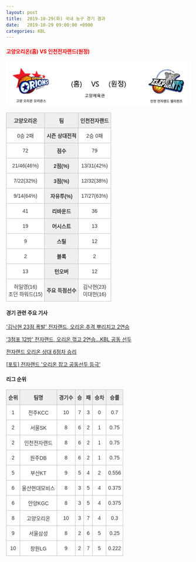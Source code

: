 ```yaml
---
layout: post
title:  2019-10-29(화) 국내 농구 경기 결과
date:   2019-10-29 09:00:00 +0900
categories: KBL
---
```


#### <span style="color:red"> 고양오리온(홈) VS 인천전자랜드(원정) </span>
![고양오리온_인천전자랜드.png](../images/kbl/match/고양오리온_인천전자랜드.png)

<style type="text/css">
.tg  {border-collapse:collapse;border-spacing:0;}
.tg td{font-family:Arial, sans-serif;font-size:14px;padding:10px 5px;border-style:solid;border-width:1px;overflow:hidden;word-break:normal;border-color:#c0c0c0;}
.tg th{font-family:Arial, sans-serif;font-size:14px;font-weight:normal;padding:10px 5px;border-style:solid;border-width:1px;overflow:hidden;word-break:normal;border-color:#c0c0c0;}
.tg .tg-dcpn{background-color:#ffffff;border-color:#c0c0c0;text-align:center;vertical-align:middle}
.tg .tg-txr3{background-color:#ffffff;border-color:#c0c0c0;text-align:center;vertical-align:middle}
.tg .tg-o8le{background-color:#efefef;border-color:#c0c0c0;text-align:center;vertical-align:middle}
.tg .tg-rr9t{font-weight:bold;background-color:#efefef;border-color:#c0c0c0;text-align:center;vertical-align:middle}
.tg .tg-wazi{background-color:#efefef;border-color:#c0c0c0;text-align:center;vertical-align:middle}
</style>

<table class="tg">
  <tr>
    <th class="tg-rr9t">고양오리온</th>
    <th class="tg-rr9t">팀</th>
    <th class="tg-rr9t">인천전자랜드</th>
  </tr>
  <tr>
    <td class="tg-dcpn">0승 2패</td>
    <td class="tg-rr9t">시즌 상대전적</td>
    <td class="tg-dcpn">2승 0패</td>
  </tr>
  <tr>
    <td class="tg-dcpn">72</td>
    <td class="tg-rr9t">점수</td>
    <td class="tg-dcpn">79</td>
  </tr>
  <tr>
    <td class="tg-dcpn">21/46(46%)</td>
    <td class="tg-rr9t">2점(%)</td>
    <td class="tg-dcpn">13/31(42%)</td>
  </tr>
  <tr>
    <td class="tg-dcpn">7/22(32%)</td>
    <td class="tg-rr9t">3점(%)</td>
    <td class="tg-dcpn">12/32(38%)</td>
  </tr>
  <tr>
    <td class="tg-dcpn">9/14(64%)</td>
    <td class="tg-rr9t">자유투(%)</td>
    <td class="tg-dcpn">17/27(63%)</td>
  </tr>
  <tr>
    <td class="tg-dcpn">41</td>
    <td class="tg-rr9t">리바운드</td>
    <td class="tg-dcpn">36</td>
  </tr>
  <tr>
    <td class="tg-dcpn">19</td>
    <td class="tg-rr9t">어시스트</td>
    <td class="tg-dcpn">13</td>
  </tr>
  <tr>
    <td class="tg-dcpn">9</td>
    <td class="tg-rr9t">스틸</td>
    <td class="tg-dcpn">12</td>
  </tr>
  <tr>
    <td class="tg-dcpn">2</td>
    <td class="tg-rr9t">블록</td>
    <td class="tg-dcpn">2</td>
  </tr>
  <tr>
    <td class="tg-dcpn">13</td>
    <td class="tg-rr9t">턴오버</td>
    <td class="tg-dcpn">12</td>
  </tr>
  <tr>
    <td class="tg-dcpn">허일영(16)<br>조던 하워드(15)</td>
    <td class="tg-rr9t">주요 득점선수</td>
    <td class="tg-dcpn">김낙현(23)<br>이대헌(16)</td>
  </tr>
</table>

#### 경기 관련 주요 기사         

['김낙현 23점 폭발' 전자랜드, 오리온 추격 뿌리치고 2연승](http://www.rookie.co.kr/news/articleView.html?idxno=34353)

['3점포 12방' 전자랜드, 오리온 꺾고 2연승…KBL 공동 선두](http://www.newsis.com/view/?id=NISX20191029_0000813789&cID=10505&pID=10500)

[전자랜드 오리온 상대 6점차 승리](http://news1.kr/photos/view/?3892462)

[[포토] 전자랜드 '오리온 잡고 공동선두 등극'](http://sports.chosun.com/news/ntype.htm?id=201910290100244600017288&servicedate=20191029)

<script src="https://ads-partners.coupang.com/g.js"></script>
<script>
    new PartnersCoupang.G({"id":48184,"width":"100%","height":120,"subId":null});
</script>        
        

#### 리그 순위

<style type="text/css">
    .tg  {border-collapse:collapse;border-spacing:0;border-color:#ccc;}
    .tg td{font-family:Arial, sans-serif;font-size:14px;padding:10px 5px;border-style:solid;border-width:1px;overflow:hidden;word-break:normal;border-color:#ccc;color:#333;background-color:#fff;}
    .tg th{font-family:Arial, sans-serif;font-size:14px;font-weight:normal;padding:10px 5px;border-style:solid;border-width:1px;overflow:hidden;word-break:normal;border-color:#ccc;color:#333;background-color:#f0f0f0;}
    .tg .tg-jvag{background-color:#ffffff;color:#000000;border-color:#c0c0c0;text-align:center;vertical-align:middle}
    .tg .tg-wman{border-color:#c0c0c0;text-align:center;vertical-align:middle}
    .tg .tg-d14o{font-weight:bold;background-color:#efefef;border-color:#c0c0c0;text-align:center;vertical-align:middle}
    .tg .tg-qn23{color:#000000;border-color:#c0c0c0;text-align:center;vertical-align:middle}
    .tg .tg-50j8{background-color:#ffffff;border-color:#c0c0c0;text-align:center;vertical-align:middle}
    .tg .tg-fzdr{border-color:#c0c0c0;text-align:center;vertical-align:top}
    .tg .tg-hnyg{background-color:#ffffff;color:#000000;border-color:#c0c0c0;text-align:center;vertical-align:top}
</style>

<table class="tg">
  <tr>
    <th class="tg-d14o">순위</th>
    <th class="tg-d14o">팀명</th>
    <th class="tg-d14o">경기수</th>
    <th class="tg-d14o">승</th>
    <th class="tg-d14o">패</th>
    <th class="tg-d14o">승차</th>
    <th class="tg-d14o">승률</th>
  </tr>
  
<tr>
    <td class="tg-50j8">1</td>
    <td class="tg-50j8">전주KCC</td>
    <td class="tg-50j8">10</td>
    <td class="tg-50j8">7</td>
    <td class="tg-50j8">3</td>
    <td class="tg-50j8">0</td>
    <td class="tg-50j8">0.7</td>
</tr>

<tr>
    <td class="tg-50j8">2</td>
    <td class="tg-50j8">서울SK</td>
    <td class="tg-50j8">8</td>
    <td class="tg-50j8">6</td>
    <td class="tg-50j8">2</td>
    <td class="tg-50j8">1</td>
    <td class="tg-50j8">0.75</td>
</tr>

<tr>
    <td class="tg-50j8">2</td>
    <td class="tg-50j8">인천전자랜드</td>
    <td class="tg-50j8">8</td>
    <td class="tg-50j8">6</td>
    <td class="tg-50j8">2</td>
    <td class="tg-50j8">1</td>
    <td class="tg-50j8">0.75</td>
</tr>

<tr>
    <td class="tg-50j8">2</td>
    <td class="tg-50j8">원주DB</td>
    <td class="tg-50j8">8</td>
    <td class="tg-50j8">6</td>
    <td class="tg-50j8">2</td>
    <td class="tg-50j8">1</td>
    <td class="tg-50j8">0.75</td>
</tr>

<tr>
    <td class="tg-50j8">5</td>
    <td class="tg-50j8">부산KT</td>
    <td class="tg-50j8">9</td>
    <td class="tg-50j8">5</td>
    <td class="tg-50j8">4</td>
    <td class="tg-50j8">2</td>
    <td class="tg-50j8">0.556</td>
</tr>

<tr>
    <td class="tg-50j8">6</td>
    <td class="tg-50j8">울산현대모비스</td>
    <td class="tg-50j8">8</td>
    <td class="tg-50j8">3</td>
    <td class="tg-50j8">5</td>
    <td class="tg-50j8">4</td>
    <td class="tg-50j8">0.375</td>
</tr>

<tr>
    <td class="tg-50j8">6</td>
    <td class="tg-50j8">안양KGC</td>
    <td class="tg-50j8">8</td>
    <td class="tg-50j8">3</td>
    <td class="tg-50j8">5</td>
    <td class="tg-50j8">4</td>
    <td class="tg-50j8">0.375</td>
</tr>

<tr>
    <td class="tg-50j8">8</td>
    <td class="tg-50j8">고양오리온</td>
    <td class="tg-50j8">10</td>
    <td class="tg-50j8">3</td>
    <td class="tg-50j8">7</td>
    <td class="tg-50j8">4</td>
    <td class="tg-50j8">0.3</td>
</tr>

<tr>
    <td class="tg-50j8">9</td>
    <td class="tg-50j8">서울삼성</td>
    <td class="tg-50j8">8</td>
    <td class="tg-50j8">2</td>
    <td class="tg-50j8">6</td>
    <td class="tg-50j8">5</td>
    <td class="tg-50j8">0.25</td>
</tr>

<tr>
    <td class="tg-50j8">10</td>
    <td class="tg-50j8">창원LG</td>
    <td class="tg-50j8">9</td>
    <td class="tg-50j8">2</td>
    <td class="tg-50j8">7</td>
    <td class="tg-50j8">5</td>
    <td class="tg-50j8">0.222</td>
</tr>
</table><br>
<script src="https://ads-partners.coupang.com/g.js"></script>
<script>
    new PartnersCoupang.G({"id":48179,"width":"100%","height":120,"subId":null});
</script>        
        
